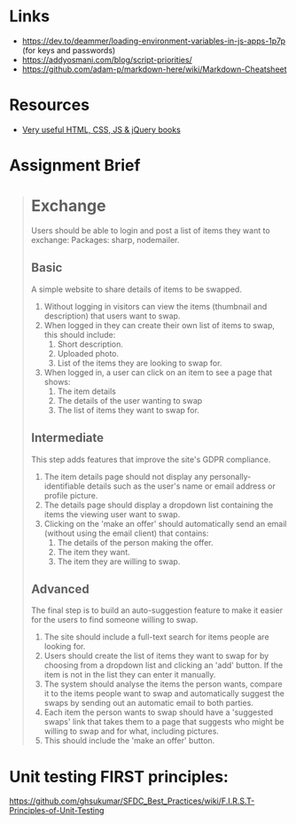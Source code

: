 # Links
* https://dev.to/deammer/loading-environment-variables-in-js-apps-1p7p (for keys and passwords)
* https://addyosmani.com/blog/script-priorities/
* https://github.com/adam-p/markdown-here/wiki/Markdown-Cheatsheet

# Resources
* [Very useful HTML, CSS, JS & jQuery books](https://www.amazon.co.uk/Web-Design-HTML-JavaScript-jQuery/dp/1118907442/ref=pd_sbs_14_t_0/259-3326327-0653038?_encoding=UTF8&pd_rd_i=1118907442&pd_rd_r=a8de2238-1b0e-4c78-9448-e9cfb162abb0&pd_rd_w=qnuuq&pd_rd_wg=d3umH&pf_rd_p=e44592b5-e56d-44c2-a4f9-dbdc09b29395&pf_rd_r=NX1VB306V6AVCREQ1ESP&psc=1&refRID=NX1VB306V6AVCREQ1ESP)

# Assignment Brief

>
># Exchange
>
>Users should be able to login and post a list of items they want to exchange:
>Packages: sharp, nodemailer.
>
>## Basic
>
>A simple website to share details of items to be swapped.
>
>1. Without logging in visitors can view the items (thumbnail and description) that users want to swap.
>2. When logged in they can create their own list of items to swap, this should include:
>    1. Short description.
>    2. Uploaded photo.
>    3. List of the items they are looking to swap for.
>3. When logged in, a user can click on an item to see a page that shows:
>    1. The item details
>    2. The details of the user wanting to swap
>    3. The list of items they want to swap for.
>
>## Intermediate
>
>This step adds features that improve the site's GDPR compliance.
>
>1. The item details page should not display any personally-identifiable details such as the user's name or email address or profile picture.
>2. The details page should display a dropdown list containing the items the viewing user want to swap.
>3. Clicking on the 'make an offer' should automatically send an email (without using the email client) that contains:
>    1. The details of the person making the offer.
>    2. The item they want.
>    3. The item they are willing to swap.
>
>## Advanced
>
>The final step is to build an auto-suggestion feature to make it easier for the users to find someone willing to swap.
>
>1. The site should include a full-text search for items people are looking for.
>2. Users should create the list of items they want to swap for by choosing from a dropdown list and clicking an 'add' button. If the item is not in the list they can enter it manually.
>3. The system should analyse the items the person wants, compare it to the items people want to swap and automatically suggest the swaps by sending out an automatic email to both parties.
>4. Each item the person wants to swap should have a 'suggested swaps' link that takes them to a page that suggests who might be willing to swap and for what, including pictures.
>5. This should include the 'make an offer' button.
>
# Unit testing FIRST principles:
https://github.com/ghsukumar/SFDC_Best_Practices/wiki/F.I.R.S.T-Principles-of-Unit-Testing
